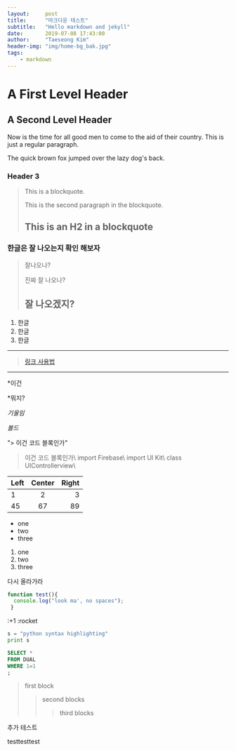 ```yaml
---
layout:     post
title:      "마크다운 테스트"
subtitle:   "Hello markdown and jekyll"
date:       2019-07-08 17:43:00
author:     "Taeseong Kim"
header-img: "img/home-bg_bak.jpg"
tags:
    - markdown
---
```


A First Level Header
====================

A Second Level Header
---------------------

Now is the time for all good men to come to
the aid of their country. This is just a
regular paragraph.

The quick brown fox jumped over the lazy
dog's back.

### Header 3

> This is a blockquote.
> 
> This is the second paragraph in the blockquote.
>
> ## This is an H2 in a blockquote

### 한글은 잘 나오는지 확인 해보자
> 잘나오나?
>
> 진짜 잘 나오나?
>
>## 잘 나오겠지?
1. 한글
2. 한글
3. 한글

---
>[링크 사용법](http://naver.com, 'naver')
---
*이건

*뭐지?

*기울임*

_볼드_


"> 이건 코드 블록인가"
> 이건 코드 블록인가\\
>import Firebase\\
>import UI Kit\\
> class UIControllerview\\

|Left |Center|Right|
|:---|:---:|----:|
|1|2|3|
|45|67|89|

- one
- two
- three

1. one
2. two
3. three

다시 올라가라

```javascript
function test(){
  console.log("look ma', no spaces");
 }
```

:+1
:rocket

```python
s = "python syntax highlighting"
print s
```

```SQL
SELECT * 
FROM DUAL
WHERE 1=1
;
```
 
> first block
> > second blocks
>>> third blocks

추가 테스트

testtesttest